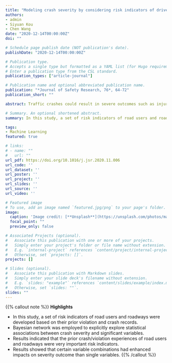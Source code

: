 ```yaml
---
title: "Modeling crash severity by considering risk indicators of driver and roadway: A Bayesian network approach"
authors:
- admin
- Siyuan Kou
- Chen Wang
date: "2020-12-14T00:00:00Z"
doi: ""

# Schedule page publish date (NOT publication's date).
publishDate: "2020-12-14T00:00:00Z"

# Publication type.
# Accepts a single type but formatted as a YAML list (for Hugo requirements).
# Enter a publication type from the CSL standard.
publication_types: ["article-journal"]

# Publication name and optional abbreviated publication name.
publication: "*Journal of Safety Research, 76*, 64-72"
publication_short: ""

abstract: Traffic crashes could result in severe outcomes such as injuries and deaths. Thus, understanding factors associated with crash severity is of practical importance. Few studies have deeply examined how prior violation and crash experience of drivers and roadways are associated with crash severity. In this study, a set of risk indicators of road users and roadways were developed based on their prior violation and crash records (e.g., cumulative crash frequency of a roadway), in order to reflect certain aspect or degree of their driving risk. To explore the impacts of those indicators on crash severity and complex interactions among all contributing factors, a Bayesian network approach was developed, based on citywide crash data collected in Kunshan, China from 2016 to 2018. A variable selection procedure based on Information Value (IV) was developed to identify significant variables, and the Bayesian network was employed to explicitly explore statistical associations between crash severity and significant variables. In terms of balanced accuracy and AUCs, the proposed approach performed reasonably well. Bayesian modeling results indicated that the prior crash/violation experiences of road users and roadways were very important risk indicators. For example, migrant workers tend to have high injury risk due to their dangerous violation behaviors, such as retrograding, red-light running, and right-of-way violation. Furthermore, results showed that certain variable combinations had enhanced impacts on severity outcome than single variables. For example, when a migrant worker and a non-motorized vehicle are involved in a crash happening on a local road with high cumulative violation frequency in the previous year, the probability for drivers suffering serious injury or fatality is much higher than that caused by any single factor. The proposed methodology and modeling results provide insights for developing effective countermeasures to reduce crash severity and improve traffic system safety performance.

# Summary. An optional shortened abstract.
summary: In this study, a set of risk indicators of road users and roadways was developed based on their prior violation and crash records in order to reflect certain aspects or degree of their driving risk.

tags:
- Machine Learning
featured: true

# links:
# - name: ""
#   url: ""
url_pdf: https://doi.org/10.1016/j.jsr.2020.11.006
url_code: ''
url_dataset: ''
url_poster: ''
url_project: ''
url_slides: ''
url_source: ''
url_video: ''

# Featured image
# To use, add an image named `featured.jpg/png` to your page's folder. 
image:
  caption: 'Image credit: [**Unsplash**](https://unsplash.com/photos/man-in-white-and-black-stripe-shirt-and-black-pants-standing-beside-black-car-during-daytime-uWOBgtCD_m8)'
  focal_point: ""
  preview_only: false

# Associated Projects (optional).
#   Associate this publication with one or more of your projects.
#   Simply enter your project's folder or file name without extension.
#   E.g. `internal-project` references `content/project/internal-project/index.md`.
#   Otherwise, set `projects: []`.
projects: []

# Slides (optional).
#   Associate this publication with Markdown slides.
#   Simply enter your slide deck's filename without extension.
#   E.g. `slides: "example"` references `content/slides/example/index.md`.
#   Otherwise, set `slides: ""`.
slides: ""
---
```


{{% callout note %}}
**Highlights**
- In this study, a set of risk indicators of road users and roadways were developed based on their prior violation and crash records.
- Bayesian network was employed to explicitly explore statistical associations between crash severity and significant variables.
- Results indicated that the prior crash/violation experiences of road users and roadways were very important risk indicators.
- Results showed that certain variable combinations had enhanced impacts on severity outcome than single variables.
{{% /callout %}}

